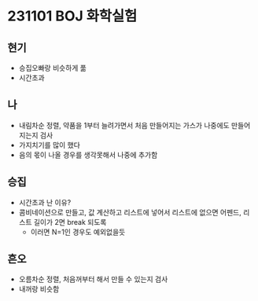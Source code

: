 # 231101 BOJ 화학실험
## 현기
- 승집오빠랑 비슷하게 풂
- 시간초과

## 나
- 내림차순 정렬, 약품을 1부터 늘려가면서 처음 만들어지는 가스가 나중에도 만들어지는지 검사
- 가지치기를 많이 했다
- 음의 몫이 나올 경우를 생각못해서 나중에 추가함

## 승집
- 시간초과 난 이유?
- 콤비네이션으로 만들고, 값 계산하고 리스트에 넣어서 리스트에 없으면 어펜드, 리스트 길이가 2면 break 되도록
  - 이러면 N=1인 경우도 예외없을듯

## 흔오
- 오름차순 정렬, 처음꺼부터 해서 만들 수 있는지 검사
- 내꺼랑 비슷함